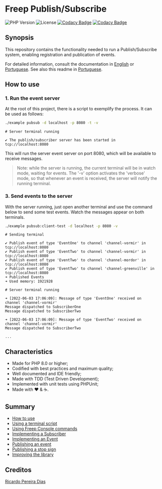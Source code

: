 # Freep Publish/Subscribe

![PHP Version](https://img.shields.io/badge/php-%5E8.0-blue)
![License](https://img.shields.io/badge/license-MIT-blue)
[![Codacy Badge](https://app.codacy.com/project/badge/Coverage/5a911e53f0cc421282d847d323f50203)](https://www.codacy.com/gh/ricardopedias/freep-pubsub/dashboard?utm_source=github.com&utm_medium=referral&utm_content=ricardopedias/freep-pubsub&utm_campaign=Badge_Coverage)
[![Codacy Badge](https://app.codacy.com/project/badge/Grade/5a911e53f0cc421282d847d323f50203)](https://www.codacy.com/gh/ricardopedias/freep-pubsub/dashboard?utm_source=github.com&amp;utm_medium=referral&amp;utm_content=ricardopedias/freep-pubsub&amp;utm_campaign=Badge_Grade)

## Synopsis

This repository contains the functionality needed to run a Publish/Subscribe system, enabling registration and publication of events.

For detailed information, consult the documentation in [English](docs/en/index.md) or [Portuguese](docs/en/indice.md). See also this readme in [Portuguese](docs/en/leiame.md).

## How to use

### 1. Run the event server

At the root of this project, there is a script to exemplify the process.
It can be used as follows:

```bash
./example pubsub -d localhost -p 8080 -t -v
```

```text
# Server terminal running

✔ The publish/subscriber server has been started in tcp://localhost:8080
```

This will run the server event server on port 8080, which will be available to receive messages.

> Note: while the server is running, the current terminal will be in watch mode, waiting for events. The '-v' option activates the 'verbose' mode, so that whenever an event is received, the server will notify the running terminal.

### 3. Send events to the server

With the server running, just open another terminal and use the command below to send some test events.
Watch the messages appear on both terminals.

```bash
./example pubsub:client-test -d localhost -p 8080 -v
```

```text
# Sending terminal

✔ Publish event of type 'EventOne' to channel 'channel-vormir' in tcp://localhost:8080
✔ Publish event of type 'EventTwo' to channel 'channel-vormir' in tcp://localhost:8080
✔ Publish event of type 'EventTwo' to channel 'channel-mordor' in tcp://localhost:8080
✔ Publish event of type 'EventTwo' to channel 'channel-greenville' in tcp://localhost:8080
➜ Published Events
➜ Used memory: 1921928
```

```text
# Server terminal running

➜ [2022-06-03 17:06:09]: Message of type 'EventOne' received on channel 'channel-vormir'
Message dispatched to SubscriberOne
Message dispatched to SubscriberTwo

➜ [2022-06-03 17:06:09]: Message of type 'EventTwo' received on channel 'channel-vormir'
Message dispatched to SubscriberTwo

...
```

## Characteristics

- Made for PHP 8.0 or higher;
- Codified with best practices and maximum quality;
- Well documented and IDE friendly;
- Made with TDD (Test Driven Development);
- Implemented with unit tests using PHPUnit;
- Made with :heart: &amp; :coffee:.

## Summary

- [How to use](docs/en/01-how-to-use.md)
- [Using a terminal script](docs/en/02-using-terminal-script.md)
- [Using Freep Console commands](docs/en/03-using-commands-freep-console.md)
- [Implementing a Subscriber](docs/en/04-implementing-a-subscriber.md)
- [Implementing an Event](docs/en/05-implementing-an-event.md)
- [Publishing an event](docs/en/06-publishing-um-event.md)
- [Publishing a stop sign](docs/en/07-publishing-a-stop-sign.md)
- [Improving the library](docs/en/08-improving-the-library.md)

## Creditos

[Ricardo Pereira Dias](https://www.ricardopedias.com.br)

